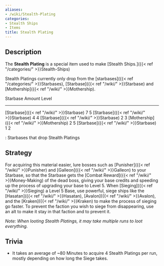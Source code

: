 ```yaml
---
aliases:
- /wiki/Stealth-Plating
categories:
- Stealth Ships
- Items
title: Stealth Plating
---
```


## Description

The **Stealth Plating** is a special item used to make [Stealth Ships.]({{< ref "/categories/" >}}Stealth-Ships)

Stealth Platings currently only drop from the [starbases]({{< ref "/categories/" >}}Starbases), [Starbase]({{< ref "/wiki/" >}}Starbase) and [Mothership]({{< ref "/wiki/" >}}Mothership).

Starbase Amount Level

---

[Starbase]({{< ref "/wiki/" >}}Starbase) 7 5 [Starbase]({{< ref "/wiki/" >}}Starbase) 4 4 [Starbase]({{< ref "/wiki/" >}}Starbase) 2 3 [Mothership]({{< ref "/wiki/" >}}Mothership) 2 5 [Starbase]({{< ref "/wiki/" >}}Starbase) 1 2

: Starbases that drop Stealth Platings

## Strategy

For acquiring this material easier, lure bosses such as [Punisher]({{< ref "/wiki/" >}}Punisher) and [Galleon]({{< ref "/wiki/" >}}Galleon) to your Starbase, so that the Starbase gets the [Combat Reward]({{< ref "/wiki/" >}}Money-Making) of the dead boss, giving your base credits and speeding up the process of upgrading your base to Level 5. When [Sieging]({{< ref "/wiki/" >}}Sieging) a Level 5 Base, use powerful, siege ships like the [Hasatan]({{< ref "/wiki/" >}}Hasatan), [Avalon]({{< ref "/wiki/" >}}Avalon), and the [Kraken]({{< ref "/wiki/" >}}Kraken) to make the process of sieging go faster. To prevent the faction you wish to siege from disappearing, use an alt to make it stay in that faction and to prevent it.

_Note: When looting Stealth Platings, it may take multiple runs to loot everything._

## Trivia

- It takes an average of ~80 Minutes to acquire 4 Stealth Platings per run, mostly depending on how long the Siege takes.